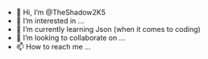 - 👋 Hi, I’m @TheShadow2K5
- 👀 I’m interested in ...
- 🌱 I’m currently learning Json (when it comes to coding)
- 💞️ I’m looking to collaborate on ...
- 📫 How to reach me ...

<!---
TheShadow2K5/TheShadow2K5 is a ✨ special ✨ repository because its `README.md` (this file) appears on your GitHub profile.
You can click the Preview link to take a look at your changes.
--->
